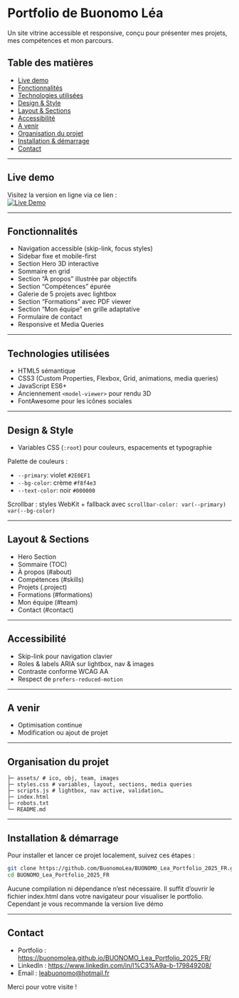 # Portfolio de Buonomo Léa

Un site vitrine accessible et responsive, conçu pour présenter mes projets, mes compétences et mon parcours.

## Table des matières

- [Live demo](#live-demo)
- [Fonctionnalités](#fonctionnalités)
- [Technologies utilisées](#technologies-utilisées)
- [Design & Style](#design--style)
- [Layout & Sections](#layout--sections)
- [Accessibilité](#accessibilité)
- [A venir](#a-venir)
- [Organisation du projet](#organisation-du-projet)
- [Installation & démarrage](#installation--démarrage)
- [Contact](#contact)

---

## Live demo

Visitez la version en ligne via ce lien :  
[![Live Demo](https://img.shields.io/badge/Live_Demo-Open-2E0EF1)](https://buonomolea.github.io/portfolio-lea-buonomo/)

---

## Fonctionnalités

- Navigation accessible (skip-link, focus styles)  
- Sidebar fixe et mobile-first  
- Section Hero 3D interactive  
- Sommaire en grid  
- Section “À propos” illustrée par objectifs  
- Section “Compétences” épurée  
- Galerie de 5 projets avec lightbox  
- Section “Formations” avec PDF viewer  
- Section “Mon équipe” en grille adaptative  
- Formulaire de contact  
- Responsive et Media Queries  

---

## Technologies utilisées

- HTML5 sémantique  
- CSS3 (Custom Properties, Flexbox, Grid, animations, media queries)  
- JavaScript ES6+  
- Anciennement `<model-viewer>` pour rendu 3D  
- FontAwesome pour les icônes sociales  

---

## Design & Style

- Variables CSS (`:root`) pour couleurs, espacements et typographie  

Palette de couleurs :  
- `--primary`: violet `#2E0EF1`  
- `--bg-color`: crème `#f8f4e3`  
- `--text-color`: noir `#000000`  

Scrollbar : styles WebKit + fallback avec `scrollbar-color: var(--primary) var(--bg-color)`  

---

## Layout & Sections

- Hero Section  
- Sommaire (TOC)  
- À propos (#about)  
- Compétences (#skills)  
- Projets (.project)  
- Formations (#formations)  
- Mon équipe (#team)  
- Contact (#contact)  

---

## Accessibilité

- Skip-link pour navigation clavier  
- Roles & labels ARIA sur lightbox, nav & images  
- Contraste conforme WCAG AA  
- Respect de `prefers-reduced-motion`  

---

## A venir

- Optimisation continue
- Modification ou ajout de projet

---

## Organisation du projet

```portfolio-lea/
├─ assets/ # ico, obj, team, images
├─ styles.css # variables, layout, sections, media queries
├─ scripts.js # lightbox, nav active, validation…
├─ index.html
├─ robots.txt
└─ README.md
```
---

## Installation & démarrage

Pour installer et lancer ce projet localement, suivez ces étapes :

```bash
git clone https://github.com/BuonomoLea/BUONOMO_Lea_Portfolio_2025_FR.git
cd BUONOMO_Lea_Portfolio_2025_FR
```

Aucune compilation ni dépendance n’est nécessaire.
Il suffit d’ouvrir le fichier index.html dans votre navigateur pour visualiser le portfolio.
Cependant je vous recommande la version live démo

---

## Contact

- Portfolio : https://buonomolea.github.io/BUONOMO_Lea_Portfolio_2025_FR/  
- LinkedIn :  https://www.linkedin.com/in/l%C3%A9a-b-179849208/
- Email : leabuonomo@hotmail.fr
  
Merci pour votre visite !  
